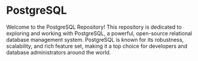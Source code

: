 # PostgreSQL
Welcome to the PostgreSQL Repository!  This repository is dedicated to exploring and working with PostgreSQL, a powerful, open-source relational database management system. PostgreSQL is known for its robustness, scalability, and rich feature set, making it a top choice for developers and database administrators around the world.
